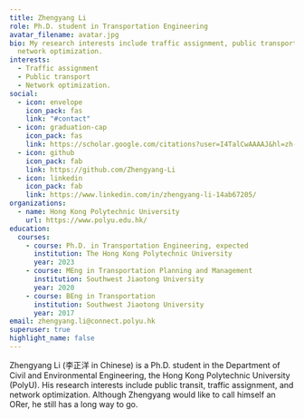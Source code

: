```yaml
---
title: Zhengyang Li
role: Ph.D. student in Transportation Engineering
avatar_filename: avatar.jpg
bio: My research interests include traffic assignment, public transport and
  network optimization.
interests:
  - Traffic assignment
  - Public transport
  - Network optimization.
social:
  - icon: envelope
    icon_pack: fas
    link: "#contact"
  - icon: graduation-cap
    icon_pack: fas
    link: https://scholar.google.com/citations?user=I4TalCwAAAAJ&hl=zh-CN
  - icon: github
    icon_pack: fab
    link: https://github.com/Zhengyang-Li
  - icon: linkedin
    icon_pack: fab
    link: https://www.linkedin.com/in/zhengyang-li-14ab67205/
organizations:
  - name: Hong Kong Polytechnic University
    url: https://www.polyu.edu.hk/
education:
  courses:
    - course: Ph.D. in Transportation Engineering, expected
      institution: The Hong Kong Polytechnic University
      year: 2023
    - course: MEng in Transportation Planning and Management
      institution: Southwest Jiaotong University
      year: 2020
    - course: BEng in Transportation
      institution: Southwest Jiaotong University
      year: 2017
email: zhengyang.li@connect.polyu.hk
superuser: true
highlight_name: false
---
```

Zhengyang Li (李正洋 in Chinese) is a Ph.D. student in the Department of Civil and Environmental Engineering, the Hong Kong Polytechnic University (PolyU). His research interests include public transit, traffic assignment, and network optimization. Although Zhengyang would like to call himself an ORer, he still has a long way to go.
